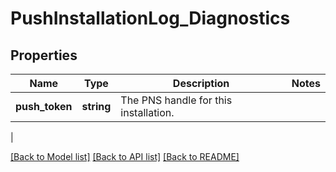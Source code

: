 # PushInstallationLog_Diagnostics

## Properties
Name | Type | Description | Notes
------------ | ------------- | ------------- | -------------
**push_token** | **string** | The PNS handle for this installation.
 | 

[[Back to Model list]](../README.md#documentation-for-models) [[Back to API list]](../README.md#documentation-for-api-endpoints) [[Back to README]](../README.md)

